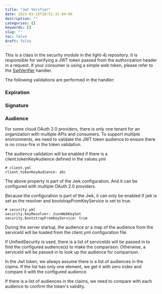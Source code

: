 ```yaml
---
title: "Jwt Verifier"
date: 2023-03-15T10:51:31-04:00
description: ""
categories: []
keywords: []
slug: ""
toc: false
draft: false
---
```


This is a class in the security module in the light-4j repository. It is responsible for verifying a JWT token passed from the authorization header in a request. If your consumer is using a simple web token, please refer to the [SwtVerifier][] handler.

The following validations are performed in the handler: 

### Expiration

### Signature

### Audience

For some cloud OAuth 2.0 providers, there is only one tenant for an organization with multiple APIs and consumers. To support multiple environments, we need to validate the JWT token audience to ensure there is no cross-fire in the token validation. 

The audience validation will be enabled if there is a client.tokenKeyAudience defined in the values.yml

```
# client.yml
client.tokenKeyAudience: abc
```

The above property is part of the Jwk configuration. And it can be configured with multiple OAuth 2.0 providers. 

Because the configuration is part of the Jwk, it can only be enabled if jwk is set as the resolver and bootstrapFromKeyService is set to true. 


```
# security.yml
security.keyResolver: JsonWebKeySet
security.bootstrapFromKeyService: true
```

During the server startup, the audience or a map of the audience from the serviceId will be loaded from the client.yml configuration file. 

If UnifiedSecurity is used, there is a list of serviceIds will be passed in to find the configured audience(s) to make the comparison. Otherwise, a serviceId will be passed in to look up the audience for comparison. 

In the Jwt token, we always assume there is a list of audiences in the claims. If the list has only one element, we get it with zero index and compare it with the configured audience. 

If there is a list of audiences in the claims, we need to compare with each audience to confirm the token's validity.

[SwtVerifier]: /concern/swt-verifier/
